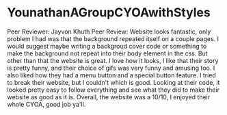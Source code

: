 # YounathanAGroupCYOAwithStyles
Peer Reviewer: Jayvon Khuth
Peer Review: Website looks fantastic, only problem I had was that the background repeated itself on a couple pages. I would suggest maybe writing a backgroud cover code or something to make the background not repeat into their body element in the css. But other than that the website is great. I love how it looks, I like that their story is pretty funny, and their choice of gifs was very funny and amusing too. I also liked how they had a menu button and a special button feature. I tried to break their website, but I couldn't which is good. Looking at their code, it looked pretty easy to follow everything and see what they did to make their website as good as it is. Overall, the website was a 10/10, I enjoyed their whole CYOA, good job ya'll.

